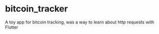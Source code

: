 # bitcoin_tracker
A toy app for bitcoin tracking, was a way to learn about http requests with Flutter
